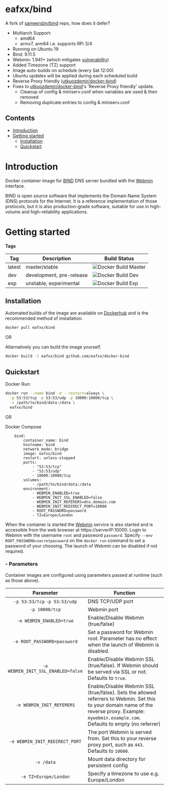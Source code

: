 # eafxx/bind

A fork of [sameersbn/bind](https://github.com/sameersbn/docker-bind) repo, how does it defer?
- Multiarch Support: 
  * amd64
  * armv7, arm64 i.e. supports RPi 3/4
- Running on Ubuntu 19
- Bind: 9.11.5 
- Webmin: 1.941+ (which mitigates [vulnerability](https://thehackernews.com/2019/08/webmin-vulnerability-hacking.html))
- Added Timezone (TZ) support
- Image auto-builds on schedule (every Sat 12:00)
- Ubuntu updates will be applied during each scheduled build
- Reverse Proxy friendly ([utkuozdemir/docker-bind](https://github.com/utkuozdemir/docker-bind/tree/webmin-reverse-proxy-config))
- Fixes to [utkuozdemir/docker-bind](https://github.com/utkuozdemir/docker-bind/tree/webmin-reverse-proxy-config)'s 'Reverse Proxy friendly' update. 
  * Cleanup of config & miniserv.conf when variables are used & then removed
  * Removing duplicate entries to config & miniserv.conf
 
## Contents
- [Introduction](#introduction)
- [Getting started](#getting-started)
  - [Installation](#installation)
  - [Quickstart](#quickstart)

# Introduction

Docker container image for [BIND](https://www.isc.org/downloads/bind/) DNS server bundled with the [Webmin](http://www.webmin.com/) interface.

BIND is open source software that implements the Domain Name System (DNS) protocols for the Internet. It is a reference implementation of those protocols, but it is also production-grade software, suitable for use in high-volume and high-reliability applications.

# Getting started

**Tags**

| Tag      | Description                          | Build Status                                                                                                | 
| ---------|--------------------------------------|-------------------------------------------------------------------------------------------------------------|
| latest | master/stable                 | ![Docker Build Master](https://github.com/elmerfdz/docker-bind/workflows/Docker%20Build%20Master/badge.svg)  | 
| dev | development, pre-release      | ![Docker Build Dev](https://github.com/elmerfdz/docker-bind/workflows/Docker%20Build%20Dev/badge.svg)     |
| exp | unstable, experimental        | ![Docker Build Exp](https://github.com/elmerfdz/docker-bind/workflows/Docker%20Build%20Exp/badge.svg)   | 

## Installation

Automated builds of the image are available on [Dockerhub](https://hub.docker.com/r/eafxx/bind) and is the recommended method of installation.

```bash
docker pull eafxx/bind
```
OR

Alternatively you can build the image yourself.

```bash
docker build -t eafxx/bind github.com/eafxx/docker-bind
```

## Quickstart

Docker Run:

```bash
docker run --name bind -d --restart=always \
  -p 53:53/tcp -p 53:53/udp -p 10000:10000/tcp \
  -v /path/to/bind/data:/data \
  eafxx/bind
```

OR

Docker Compose

```
    bind:
        container_name: bind
        hostname: bind
        network_mode: bridge
        image: eafxx/bind
        restart: unless-stopped
        ports:
            - "53:53/tcp"
            - "53:53/udp"
            - 10000:10000/tcp
        volumes:
            - /path/to/bind/data:/data
        environment:
            - WEBMIN_ENABLED=true
            - WEBMIN_INIT_SSL_ENABLED=false
            - WEBMIN_INIT_REFERERS=dns.domain.com
            - WEBMIN_INIT_REDIRECT_PORT=10000
            - ROOT_PASSWORD=password
            - TZ=Europe/London
```

When the container is started the [Webmin](http://www.webmin.com/) service is also started and is accessible from the web browser at https://serverIP:10000. Login to Webmin with the username `root` and password `password`. Specify `--env ROOT_PASSWORD=secretpassword` on the `docker run` command to set a password of your choosing. The launch of Webmin can be disabled if not required. 

### - Parameters

Container images are configured using parameters passed at runtime (such as those above). 

| Parameter | Function |
| :----: | --- |
| `-p 53:53/tcp` `-p 53:53/udp` | DNS TCP/UDP port|
| `-p 10000/tcp` | Webmin port |
| `-e WEBMIN_ENABLED=true` | Enable/Disable Webmin (true/false) |
| `-e ROOT_PASSWORD=password` | Set a password for Webmin root. Parameter has no effect when the launch of Webmin is disabled.  |
| `-e WEBMIN_INIT_SSL_ENABLED=false` | Enable/Disable Webmin SSL (true/false). If Webmin should be served via SSL or not. Defaults to `true`. |
| `-e WEBMIN_INIT_REFERERS` | Enable/Disable Webmin SSL (true/false). Sets the allowed referrers to Webmin. Set this to your domain name of the reverse proxy. Example: `mywebmin.example.com`. Defaults to empty (no referrer)|
| `-e WEBMIN_INIT_REDIRECT_PORT` | The port Webmin is served from. Set this to your reverse proxy port, such as `443`. Defaults to `10000`. |
| `-v /data` | Mount data directory for persistent config  |
| `-e TZ=Europe/London` | Specify a timezone to use e.g. Europe/London |
